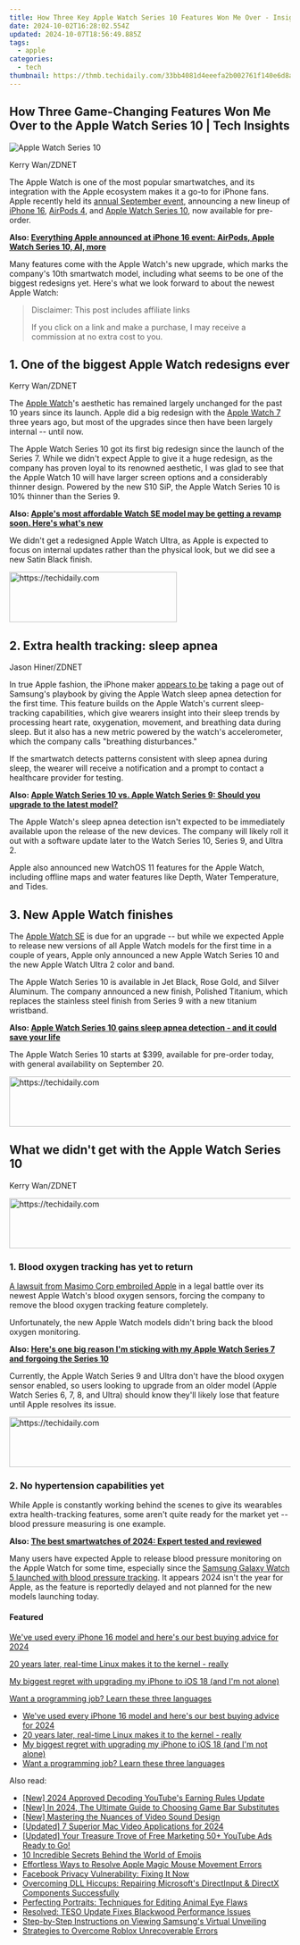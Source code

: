 ```yaml
---
title: How Three Key Apple Watch Series 10 Features Won Me Over - Insights From ZDNet
date: 2024-10-02T16:28:02.554Z
updated: 2024-10-07T18:56:49.885Z
tags:
  - apple
categories:
  - tech
thumbnail: https://thmb.techidaily.com/33bb4081d4eeefa2b002761f140e6d8a1ab23c4b8fc2690daa04e9c88bdd81bd.jpg
---
```


## How Three Game-Changing Features Won Me Over to the Apple Watch Series 10 | Tech Insights

![Apple Watch Series 10](https://www.zdnet.com/a/img/resize/dc91ab475c5353baf5d16233b095a2d198899ce2/2024/09/09/6c05f95e-f0cb-4a97-a0df-bf28a22da0ac/dsc02045.jpg?auto=webp&width=1280)

Kerry Wan/ZDNET

The Apple Watch is one of the most popular smartwatches, and its integration with the Apple ecosystem makes it a go-to for iPhone fans. Apple recently held its [annual September event](https://www.zdnet.com/article/what-to-expect-from-apples-iphone-16-its-glowtime-event-and-how-to-watch-the-livestream/), announcing a new lineup of [iPhone 16](https://apple.sjv.io/c/159047/435031/7613?&sharedid=zdnet&partnerpropertyid=1980086&u=https%3A%2F%2Fwww.apple.com%2Fshop%2Fbuy-iphone%2Fiphone-16&subId1=zd-%5F%5FCOM%5FCLICK%5FID%5F%5F-dtp), [AirPods 4](https://apple.sjv.io/c/159047/435031/7613?&sharedid=zdnet&partnerpropertyid=1980086&u=https%3A%2F%2Fwww.apple.com%2Fairpods-4%2F&subId1=zd-%5F%5FCOM%5FCLICK%5FID%5F%5F-dtp), and [Apple Watch Series 10](https://apple.sjv.io/c/159047/435031/7613?&sharedid=zdnet&partnerpropertyid=1980086&u=https%3A%2F%2Fwww.apple.com%2Fshop%2Fbuy-watch%2Fapple-watch&subId1=zd-%5F%5FCOM%5FCLICK%5FID%5F%5F-dtp), now available for pre-order.

**Also: [Everything Apple announced at iPhone 16 event: AirPods, Apple Watch Series 10, AI, more](https://www.zdnet.com/article/everything-apple-announced-at-iphone-16-event-airpods-apple-watch-series-10-ai-more/)**

Many features come with the Apple Watch's new upgrade, which marks the company's 10th smartwatch model, including what seems to be one of the biggest redesigns yet. Here's what we look forward to about the newest Apple Watch:

>  Disclaimer: This post includes affiliate links
>
>  If you click on a link and make a purchase, I may receive a commission at no extra cost to you.
>

## 1\. One of the biggest Apple Watch redesigns ever

Kerry Wan/ZDNET

The [Apple Watch](https://www.zdnet.com/article/best-apple-watch/)'s aesthetic has remained largely unchanged for the past 10 years since its launch. Apple did a big redesign with the [Apple Watch 7](https://www.zdnet.com/article/apple-watch-series-7-review/) three years ago, but most of the upgrades since then have been largely internal -- until now. 

The Apple Watch Series 10 got its first big redesign since the launch of the Series 7\. While we didn't expect Apple to give it a huge redesign, as the company has proven loyal to its renowned aesthetic, I was glad to see that the Apple Watch 10 will have larger screen options and a considerably thinner design. Powered by the new S10 SiP, the Apple Watch Series 10 is 10% thinner than the Series 9.

**Also: [Apple's most affordable Watch SE model may be getting a revamp soon. Here's what's new](https://www.zdnet.com/article/apples-most-affordable-watch-se-model-may-be-getting-a-revamp-soon-heres-whats-new/)**

We didn't get a redesigned Apple Watch Ultra, as Apple is expected to focus on internal updates rather than the physical look, but we did see a new Satin Black finish.

<!-- affiliate ads begin -->
<a href="https://aligracehair.sjv.io/c/5597632/2115932/19272" target="_top" id="2115932">
  <img src="//a.impactradius-go.com/display-ad/19272-2115932" border="0" alt="https://techidaily.com" width="300" height="90"/>
</a>
<img height="0" width="0" src="https://aligracehair.sjv.io/i/5597632/2115932/19272" style="position:absolute;visibility:hidden;" border="0" />
<!-- affiliate ads end -->

## 2\. Extra health tracking: sleep apnea

Jason Hiner/ZDNET

In true Apple fashion, the iPhone maker [appears to be](https://9to5mac.com/2024/09/06/sleep-apnea-apple-watch-series-10/) taking a page out of Samsung's playbook by giving the Apple Watch sleep apnea detection for the first time. This feature builds on the Apple Watch's current sleep-tracking capabilities, which give wearers insight into their sleep trends by processing heart rate, oxygenation, movement, and breathing data during sleep. But it also has a new metric powered by the watch's accelerometer, which the company calls "breathing disturbances."

If the smartwatch detects patterns consistent with sleep apnea during sleep, the wearer will receive a notification and a prompt to contact a healthcare provider for testing. 

**Also: [Apple Watch Series 10 vs. Apple Watch Series 9: Should you upgrade to the latest model?](https://www.zdnet.com/article/apple-watch-series-10-vs-apple-watch-series-9-should-you-upgrade-to-the-latest-model/)**

The Apple Watch's sleep apnea detection isn't expected to be immediately available upon the release of the new devices. The company will likely roll it out with a software update later to the Watch Series 10, Series 9, and Ultra 2.

Apple also announced new WatchOS 11 features for the Apple Watch, including offline maps and water features like Depth, Water Temperature, and Tides. 

## 3\. New Apple Watch finishes

The [Apple Watch SE](https://www.zdnet.com/article/the-apple-watch-se-2nd-gen-is-still-80-off-after-amazon-prime-day/) is due for an upgrade -- but while we expected Apple to release new versions of all Apple Watch models for the first time in a couple of years, Apple only announced a new Apple Watch Series 10 and the new Apple Watch Ultra 2 color and band. 

The Apple Watch Series 10 is available in Jet Black, Rose Gold, and Silver Aluminum. The company announced a new finish, Polished Titanium, which replaces the stainless steel finish from Series 9 with a new titanium wristband. 

**Also: [Apple Watch Series 10 gains sleep apnea detection - and it could save your life](https://www.zdnet.com/article/apple-watch-series-10-gains-sleep-apnea-detection-and-it-could-save-your-life/)**

The Apple Watch Series 10 starts at $399, available for pre-order today, with general availability on September 20\. 

<!-- affiliate ads begin -->
<a href="https://appsumo.8odi.net/c/5597632/2105870/7443" target="_top" id="2105870">
  <img src="//a.impactradius-go.com/display-ad/7443-2105870" border="0" alt="https://techidaily.com" width="728" height="90"/>
</a>
<img height="0" width="0" src="https://appsumo.8odi.net/i/5597632/2105870/7443" style="position:absolute;visibility:hidden;" border="0" />
<!-- affiliate ads end -->

## What we didn't get with the Apple Watch Series 10

Kerry Wan/ZDNET

<!-- affiliate ads begin -->
<a href="https://aidotcom.pxf.io/c/5597632/2134499/19576" target="_top" id="2134499">
  <img src="//a.impactradius-go.com/display-ad/19576-2134499" border="0" alt="https://techidaily.com" width="600" height="90"/>
</a>
<img height="0" width="0" src="https://aidotcom.pxf.io/i/5597632/2134499/19576" style="position:absolute;visibility:hidden;" border="0" />
<!-- affiliate ads end -->

### 1\. Blood oxygen tracking has yet to return

[A lawsuit from Masimo Corp embroiled Apple](https://www.reuters.com/legal/litigation/us-court-upholds-rulings-apple-masimo-smartwatch-patent-fight-2023-09-12/) in a legal battle over its newest Apple Watch's blood oxygen sensors, forcing the company to remove the blood oxygen tracking feature completely. 

Unfortunately, the new Apple Watch models didn't bring back the blood oxygen monitoring. 

**Also: [Here's one big reason I'm sticking with my Apple Watch Series 7 and forgoing the Series 10](https://www.zdnet.com/article/heres-one-big-reason-im-sticking-with-my-apple-watch-series-7-and-forgoing-the-series-10/)**

Currently, the Apple Watch Series 9 and Ultra don't have the blood oxygen sensor enabled, so users looking to upgrade from an older model (Apple Watch Series 6, 7, 8, and Ultra) should know they'll likely lose that feature until Apple resolves its issue.

<!-- affiliate ads begin -->
<a href="https://aligracehair.sjv.io/c/5597632/1997680/19272" target="_top" id="1997680">
  <img src="//a.impactradius-go.com/display-ad/19272-1997680" border="0" alt="https://techidaily.com" width="728" height="90"/>
</a>
<img height="0" width="0" src="https://aligracehair.sjv.io/i/5597632/1997680/19272" style="position:absolute;visibility:hidden;" border="0" />
<!-- affiliate ads end -->

### 2\. No hypertension capabilities yet

While Apple is constantly working behind the scenes to give its wearables extra health-tracking features, some aren't quite ready for the market yet -- blood pressure measuring is one example. 

**Also: [The best smartwatches of 2024: Expert tested and reviewed](https://www.zdnet.com/article/best-smartwatch/)**

Many users have expected Apple to release blood pressure monitoring on the Apple Watch for some time, especially since the [Samsung Galaxy Watch 5 launched with blood pressure tracking](https://www.zdnet.com/article/samsung-galaxy-watch-5-pro-review/). It appears 2024 isn't the year for Apple, as the feature is reportedly delayed and not planned for the new models launching today.

#### Featured

[We've used every iPhone 16 model and here's our best buying advice for 2024](https://www.zdnet.com/article/iphone-16-pro-max-buying-advice-2024/ "We've used every iPhone 16 model and here's our best buying advice for 2024")

[20 years later, real-time Linux makes it to the kernel - really](https://www.zdnet.com/article/20-years-later-real-time-linux-makes-it-to-the-kernel-really/ "20 years later, real-time Linux makes it to the kernel - really")

[My biggest regret with upgrading my iPhone to iOS 18 (and I'm not alone)](https://www.zdnet.com/article/my-biggest-regret-with-upgrading-my-iphone-to-ios-18-and-im-not-alone/ "My biggest regret with upgrading my iPhone to iOS 18 (and I'm not alone)")

[Want a programming job? Learn these three languages](https://www.zdnet.com/article/want-a-programming-job-learn-these-three-languages/ "Want a programming job? Learn these three languages")

* [We've used every iPhone 16 model and here's our best buying advice for 2024](https://www.zdnet.com/article/iphone-16-pro-max-buying-advice-2024/ "We've used every iPhone 16 model and here's our best buying advice for 2024")
* [20 years later, real-time Linux makes it to the kernel - really](https://www.zdnet.com/article/20-years-later-real-time-linux-makes-it-to-the-kernel-really/ "20 years later, real-time Linux makes it to the kernel - really")
* [My biggest regret with upgrading my iPhone to iOS 18 (and I'm not alone)](https://www.zdnet.com/article/my-biggest-regret-with-upgrading-my-iphone-to-ios-18-and-im-not-alone/ "My biggest regret with upgrading my iPhone to iOS 18 (and I'm not alone)")
* [Want a programming job? Learn these three languages](https://www.zdnet.com/article/want-a-programming-job-learn-these-three-languages/ "Want a programming job? Learn these three languages")

<ins class="adsbygoogle"
     style="display:block"
     data-ad-format="autorelaxed"
     data-ad-client="ca-pub-7571918770474297"
     data-ad-slot="1223367746"></ins>

<ins class="adsbygoogle"
     style="display:block"
     data-ad-client="ca-pub-7571918770474297"
     data-ad-slot="8358498916"
     data-ad-format="auto"
     data-full-width-responsive="true"></ins>

<span class="atpl-alsoreadstyle">Also read:</span>
<div><ul>
<li><a href="https://facebook-video-footage.techidaily.com/new-2024-approved-decoding-youtubes-earning-rules-update/"><u>[New] 2024 Approved Decoding YouTube's Earning Rules Update</u></a></li>
<li><a href="https://video-capture.techidaily.com/new-in-2024-the-ultimate-guide-to-choosing-game-bar-substitutes/"><u>[New] In 2024, The Ultimate Guide to Choosing Game Bar Substitutes</u></a></li>
<li><a href="https://extra-guidance.techidaily.com/new-mastering-the-nuances-of-video-sound-design/"><u>[New] Mastering the Nuances of Video Sound Design</u></a></li>
<li><a href="https://fox-helps.techidaily.com/updated-7-superior-mac-video-applications-for-2024/"><u>[Updated] 7 Superior Mac Video Applications for 2024</u></a></li>
<li><a href="https://youtube-data.techidaily.com/ed-your-treasure-trove-of-free-marketing-50plus-youtube-ads-ready-to-go/"><u>[Updated] Your Treasure Trove of Free Marketing 50+ YouTube Ads Ready to Go!</u></a></li>
<li><a href="https://technical-tips.techidaily.com/10-incredible-secrets-behind-the-world-of-emojis/"><u>10 Incredible Secrets Behind the World of Emojis</u></a></li>
<li><a href="https://technical-tips.techidaily.com/effortless-ways-to-resolve-apple-magic-mouse-movement-errors/"><u>Effortless Ways to Resolve Apple Magic Mouse Movement Errors</u></a></li>
<li><a href="https://facebook.techidaily.com/facebook-privacy-vulnerability-fixing-it-now/"><u>Facebook Privacy Vulnerability: Fixing It Now</u></a></li>
<li><a href="https://technical-tips.techidaily.com/overcoming-dll-hiccups-repairing-microsofts-directinput-and-directx-components-successfully/"><u>Overcoming DLL Hiccups: Repairing Microsoft's DirectInput & DirectX Components Successfully</u></a></li>
<li><a href="https://technical-tips.techidaily.com/perfecting-portraits-techniques-for-editing-animal-eye-flaws/"><u>Perfecting Portraits: Techniques for Editing Animal Eye Flaws</u></a></li>
<li><a href="https://win-answers.techidaily.com/resolved-teso-update-fixes-blackwood-performance-issues/"><u>Resolved: TESO Update Fixes Blackwood Performance Issues</u></a></li>
<li><a href="https://technical-tips.techidaily.com/step-by-step-instructions-on-viewing-samsungs-virtual-unveiling/"><u>Step-by-Step Instructions on Viewing Samsung's Virtual Unveiling</u></a></li>
<li><a href="https://win11-tips.techidaily.com/strategies-to-overcome-roblox-unrecoverable-errors/"><u>Strategies to Overcome Roblox Unrecoverable Errors</u></a></li>
</ul></div>

